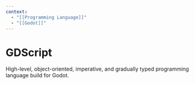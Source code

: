 ```yaml
---
context:
  - "[[Programming Language]]"
  - "[[Godot]]"
---
```


# GDScript

High-level, object-oriented, imperative, and gradually typed programming language build for Godot.
